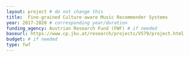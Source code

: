 ```yaml
---
layout: project # do not change this
title: 	Fine-grained Culture-aware Music Recommender Systems
year: 2017-2020	# corresponding year/duration
funding_agency: Austrian Research Fund (FWF) # if needed
baseurl: https://www.cp.jku.at/research/projects/V579/project.html
budget: # if needed
type: fwf
---
```

